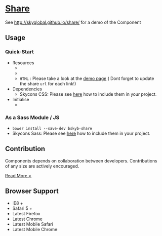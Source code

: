 [Share](http://skyglobal.github.io/share/)
========================

See http://skyglobal.github.io/share/ for a demo of the Component

## Usage

### Quick-Start

 * Resources
   * <link rel="stylesheet" href="http://web-toolkit.global.sky.com/components/share/0.1.0/css/share.css" />
   * <script type="text/javascript" src="http://web-toolkit.global.sky.com/components/share/0.1.0/js/share.js"></script>
   * `HTML` :  Please take a look at the [demo page](http://skyglobal.github.io/share/) ( Dont forget to update the share `url` for each link!)
 * Dependencies
   * Skycons CSS: Please see [here](https://github.com/skyglobal/skycons#quick-start) how to include them in your project.
 * Initialise
   * <script type="text/javascript"> `skyComponents.share.init();` </script>

### As a Sass Module / JS

 * `bower install --save-dev bskyb-share`
 * Skycons Sass: Please see [here](https://github.com/skyglobal/skycons#via-bower) how to include them in your project.

## Contribution

Components depends on collaboration between developers. Contributions of any size are actively encouraged.

[Read More >](CONTRIBUTING.md)

## Browser Support

 * IE8 +
 * Safari 5 +
 * Latest Firefox
 * Latest Chrome
 * Latest Mobile Safari
 * Latest Mobile Chrome
